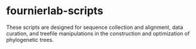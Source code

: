 # fournierlab-scripts

These scripts are designed for sequence collection and alignment, data curation, and treefile manipulations in the construction and optimization of phylogenetic trees. 
